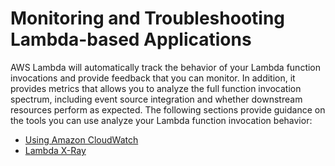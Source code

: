 # Monitoring and Troubleshooting Lambda\-based Applications<a name="troubleshooting"></a>

AWS Lambda will automatically track the behavior of your Lambda function invocations and provide feedback that you can monitor\. In addition, it provides metrics that allows you to analyze the full function invocation spectrum, including event source integration and whether downstream resources perform as expected\. The following sections provide guidance on the tools you can use analyze your Lambda function invocation behavior:


+ [Using Amazon CloudWatch](monitoring-functions.md)
+ [Lambda X\-Ray](lambda-x-ray.md)